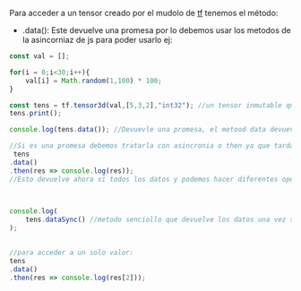 Para acceder a un tensor creado por el mudolo de [tf](tf.md) tenemos el método:

* .data(): Este devuelve una promesa por lo debemos usar los metodos de la asincorniaz de js para poder usarlo ej:

````javascript
const val = [];

for(i = 0;i<30;i++){
	val[i] = Math.random(1,100) * 100;
}

const tens = tf.tensor3d(val,[5,3,2],"int32"); //un tensor inmutable que no cambia
tens.print();

console.log(tens.data()); //Devuevle una promesa, el metood data devuevle los datos

//Si es una promesa debemos tratarla con asincronia o then ya que tarda una cierta cantidad de tiempo para devolver los datos
 tens
.data()
.then(res => console.log(res));
//Esto devuelve ahora si todos los datos y podemos hacer diferentes operaciones

  

console.log(
	tens.dataSync() //metodo senciollo que devuelve los datos una vez sincronizado
);

  
//para acceder a un solo valor:
tens
.data()
.then(res => console.log(res[2]));
````
